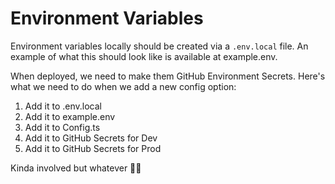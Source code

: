 # Environment Variables

Environment variables locally should be created via a `.env.local` file. An example of what this should look like is available at example.env.

When deployed, we need to make them GitHub Environment Secrets. Here's what we need to do when we add a new config option:

1. Add it to .env.local
2. Add it to example.env
3. Add it to Config.ts
4. Add it to GitHub Secrets for Dev
5. Add it to GitHub Secrets for Prod

Kinda involved but whatever 🤷‍♂️

